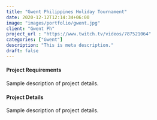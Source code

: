 ```yaml
---
title: "Gwent Philippines Holiday Tournament"
date: 2020-12-12T12:14:34+06:00
image: "images/portfolio/gwent.jpg"
client: "Gwent Ph"
project_url : "https://www.twitch.tv/videos/787521064"
categories: ["Gwent"]
description: "This is meta description."
draft: false
---
```


#### Project Requirements

Sample description of project details.


#### Project Details

Sample description of project details.

